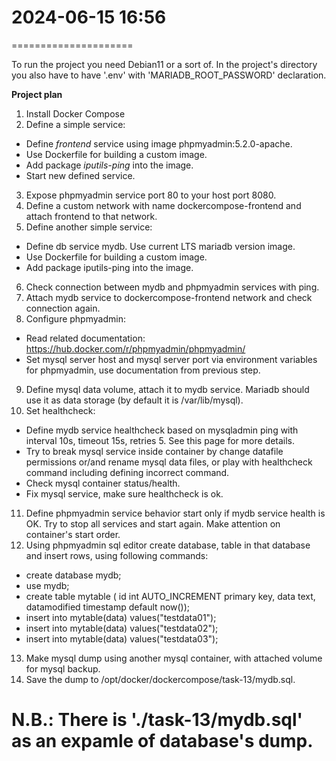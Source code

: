 # 2024-06-15    16:56
=====================

To run the project you need Debian11 or a sort of.
In the project's directory you also have to have '.env' with 'MARIADB_ROOT_PASSWORD' declaration.

**Project plan**
1. Install Docker Compose
2. Define a simple service:
  - Define *frontend* service using image phpmyadmin:5.2.0-apache.
  - Use Dockerfile for building a custom image.
  - Add package *iputils-ping* into the image.
  - Start new defined service.
3. Expose phpmyadmin service port 80 to your host port 8080.
4. Define a custom network with name dockercompose-frontend and attach frontend to that network.
5. Define another simple service:
  - Define db service mydb. Use current LTS mariadb version image.
  - Use Dockerfile for building a custom image.
  - Add package iputils-ping into the image.
6. Check connection between mydb and phpmyadmin services with ping.
7. Attach mydb service to dockercompose-frontend network and check connection again.
8. Configure phpmyadmin:
  - Read related documentation: https://hub.docker.com/r/phpmyadmin/phpmyadmin/
  - Set mysql server host and mysql server port via environment variables for phpmyadmin, use documentation from previous step.
9. Define mysql data volume, attach it to mydb service. Mariadb should use it as data storage (by default it is /var/lib/mysql).
10. Set healthcheck:
  - Define mydb service healthcheck based on mysqladmin ping with interval 10s, timeout 15s, retries 5. See this page for more details.
  - Try to break mysql service inside container by change datafile permissions or/and rename mysql data files, or play with healthcheck command including defining incorrect command.
  - Check mysql container status/health.
  - Fix mysql service, make sure healthcheck is ok.
11. Define phpmyadmin service behavior start only if mydb service health is OK. Try to stop all services and start again. Make attention on container's start order.
12. Using phpmyadmin sql editor create database, table in that database and insert rows, using following commands:
  - create database mydb;
  - use mydb;
  - create table mytable ( id int AUTO_INCREMENT primary key, data text, datamodified timestamp default now());
  - insert into mytable(data) values("testdata01");
  - insert into mytable(data) values("testdata02");
  - insert into mytable(data) values("testdata03");
13. Make mysql dump using another mysql container, with attached volume for mysql backup.
14. Save the dump to /opt/docker/dockercompose/task-13/mydb.sql.


# N.B.: There is './task-13/mydb.sql' as an expamle of database's dump.
